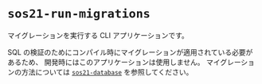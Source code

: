 # `sos21-run-migrations`

マイグレーションを実行する CLI アプリケーションです。

SQL の検証のためにコンパイル時にマイグレーションが適用されている必要があるため、
開発時にはこのアプリケーションは使用しません。
マイグレーションの方法については [`sos21-database`](../sos21-database/README.md) を参照してください。
